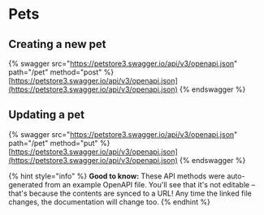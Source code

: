 # Pets

## Creating a new pet

{% swagger src="https://petstore3.swagger.io/api/v3/openapi.json" path="/pet" method="post" %}
[https://petstore3.swagger.io/api/v3/openapi.json](https://petstore3.swagger.io/api/v3/openapi.json)
{% endswagger %}

## Updating a pet

{% swagger src="https://petstore3.swagger.io/api/v3/openapi.json" path="/pet" method="put" %}
[https://petstore3.swagger.io/api/v3/openapi.json](https://petstore3.swagger.io/api/v3/openapi.json)
{% endswagger %}

{% hint style="info" %}
**Good to know:** These API methods were auto-generated from an example OpenAPI file. You'll see that it's not editable – that's because the contents are synced to a URL! Any time the linked file changes, the documentation will change too.
{% endhint %}
